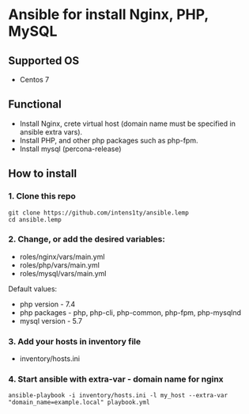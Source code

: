 # Ansible for install Nginx, PHP, MySQL

## Supported OS
* Centos 7

## Functional
* Install Nginx, crete virtual host (domain name must be specified in ansible extra vars).
* Install PHP, and other php packages such as php-fpm.
* Install mysql (percona-release)

## How to install

### 1. Clone this repo
```
git clone https://github.com/intens1ty/ansible.lemp
cd ansible.lemp
```

### 2. Change, or add the desired variables:
* roles/nginx/vars/main.yml
* roles/php/vars/main.yml
* roles/mysql/vars/main.yml

Default values:
* php version - 7.4
* php packages - php, php-cli, php-common, php-fpm, php-mysqlnd
* mysql version - 5.7

### 3. Add your hosts in inventory file
* inventory/hosts.ini

### 4. Start ansible with extra-var - domain name for nginx
```
ansible-playbook -i inventory/hosts.ini -l my_host --extra-var "domain_name=example.local" playbook.yml
```
